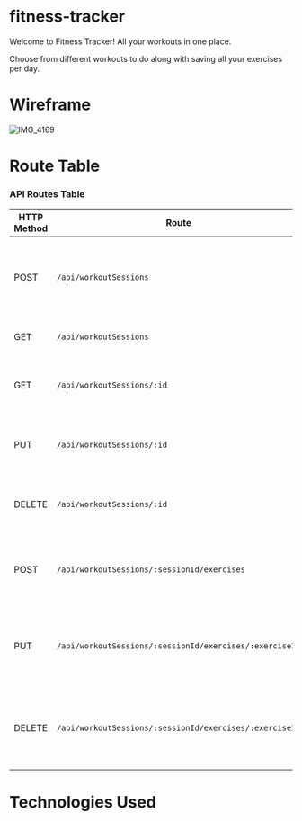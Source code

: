 # fitness-tracker
Welcome to Fitness Tracker! All your workouts in one place.

Choose from different workouts to do along with saving all your exercises per day.

# Wireframe

![IMG_4169](https://github.com/elberrafart/fitness-tracker/assets/80179931/e8402462-31c4-4eca-9332-4a0a3a7d9289)


# Route Table
### API Routes Table

| HTTP Method | Route                                              | Description                                                      | Requires Body | Model            |
|-------------|----------------------------------------------------|------------------------------------------------------------------|---------------|------------------|
| POST        | `/api/workoutSessions`                             | Create a new workout session with one or more exercises.        | Yes           | WorkoutSession   |
| GET         | `/api/workoutSessions`                             | Retrieve all workout sessions.                                   | No            | WorkoutSession   |
| GET         | `/api/workoutSessions/:id`                         | Retrieve a single workout session by its ID.                    | No            | WorkoutSession   |
| PUT         | `/api/workoutSessions/:id`                         | Update an existing workout session by its ID.                   | Yes           | WorkoutSession   |
| DELETE      | `/api/workoutSessions/:id`                         | Delete an existing workout session by its ID.                   | No            | WorkoutSession   |
| POST        | `/api/workoutSessions/:sessionId/exercises`        | Add a new exercise log entry to an existing workout session.    | Yes           | ExerciseLog      |
| PUT         | `/api/workoutSessions/:sessionId/exercises/:exerciseId` | Update an existing exercise log entry within a workout session. | Yes           | ExerciseLog      |
| DELETE      | `/api/workoutSessions/:sessionId/exercises/:exerciseId` | Delete an existing exercise log entry from a workout session.   | No            | ExerciseLog      |

# Technologies Used
